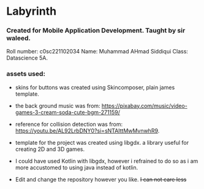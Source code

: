 # Labyrinth
### Created for Mobile Application Development. Taught by sir waleed.
Roll number: c0sc221102034
Name: Muhammad AHmad Siddiqui
Class: Datascience 5A.

### assets used: 
- skins for buttons was created using Skincomposer, plain james template.
- the back ground music was from: https://pixabay.com/music/video-games-3-cream-soda-cute-bgm-271159/
- reference for collision detection was from: https://youtu.be/AL92LrbDNY0?si=sNTAIttMwMvnwhR9.
- template for the project was created using libgdx. a library useful for creating 2D and 3D games.
- I could have used Kotlin with libgdx, however i refrained to do so as i am more accustomed to using java instead of kotlin.


- Edit and change the repository however you like. <s> I can not care less <s>
